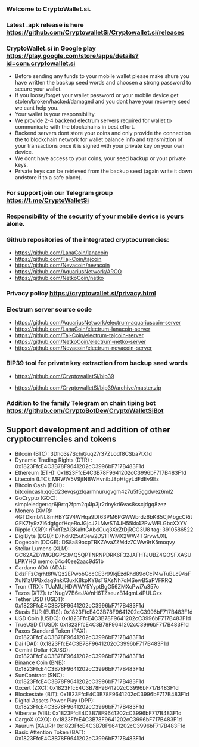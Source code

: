 ### Welcome to CryptoWallet.si. 

### Latest .apk release is here https://github.com/CryptowalletSi/Cryptowallet.si/releases

### CryptoWallet.si in Google play https://play.google.com/store/apps/details?id=com.cryptowallet.si

- Before sending any funds to your mobile wallet please make shure you have written the backup seed words and choosen a strong password to secure your wallet. 
- If you loose/forget your wallet password or your mobile device get stolen/broken/hacked/damaged and you dont have your recovery seed we cant help you. 
- Your wallet is your responsibility. 
- We provide 2-4 backend electrum servers required for wallet to communicate with the blockchains in best effort. 
- Backend servers dont store your coins and only provide the connection the to blockchain network for wallet balance info and transmittion of your transactions once it is signed with your private key on your own device. 
- We dont have access to your coins, your seed backup or your private keys. 
- Private keys can be retrieved from the backup seed (again write it down andstore it to a safe place). 

### For support join our Telegram group https://t.me/CryptoWalletSi

### Responsibility of the security of your mobile device is yours alone.

### Github repositories of the integrated cryptocurrencies:

- https://github.com/LanaCoin/lanacoin
- https://github.com/Taj-Coin/tajcoin
- https://github.com/Nevacoin/nevacoin
- https://github.com/AquariusNetwork/ARCO
- https://github.com/NetkoCoin/netko

### Privacy policy https://cryptowallet.si/privacy.html

### Electrum server source code

- https://github.com/AquariusNetwork/electrum-aquariuscoin-server
- https://github.com/LanaCoin/electrum-lanacoin-server
- https://github.com/Taj-Coin/electrum-tajcoin-server
- https://github.com/NetkoCoin/electrum-netko-server
- https://github.com/Nevacoin/electrum-nevacoin-server

### BIP39 tool for private key extraction from backup seed words

- https://github.com/CryptowalletSi/bip39

- https://github.com/CryptowalletSi/bip39/archive/master.zip

### Addition to the family Telegram on chain tiping bot https://github.com/CryptoBotDev/CryptoWalletSiBot

## Support development and addition of other cryptocurrencies and tokens

- Bitcoin (BTC): 3Dho3s7SchiGuq27r37ZLodf8CSba7tX1d
- Dynamic Trading Rights (DTR) : 0x1823FfcE4C3B78F9641202cC3996bF717B483F1d
- Ethereum (ETH): 0x1823FfcE4C3B78F9641202cC3996bF717B483F1d
- Litecoin (LTC): MRWtV5V9jtNBWHvnibJ8pHtgyLdFdEv9Ez
- Bitcoin Cash (BCH): bitcoincash:qq6d23evqsgzlqarmnurugvgm4z7u5f5ggdwez6ml2
- GoCrypto (GOC): simpleledger:qr6j9rtq2fpm2q4lp3jr2dnykd6vas8sscjdgq8zez
- Monero (XMR): 4GTDkmbNL8mHBYGV4WHqa9Df63PM6PGWWbrdz6bKB5CjMbgcCRitGFK7fy9zZi6dgfgofHqeRoJGjcJ2LMwST4JH55kk42PwWELGbcXXYV
- Ripple (XRP): rPkitTzAi3KahtGAbdCuq3XxZtDjRCG3U8 tag: 3910586522
- DigiByte (DGB): D7hdrJ25ut3ew2DS1TWMX2WW4TGrvwfJXL
- Dogecoin (DOGE): DS8a89ocpTRKZAvaZZMdz7CWw9rK5moqvy
- Stellar Lumens (XLM): GC62AZDYMGBGPS3MQ5QPTNRNPDRK6F32JAFHTJUBZ4GOSFXASULPKYHG memo:64c40ee2aac9d51b
- Cardano ADA (ADA): DdzFFzCqrht8tWQz2EPwobGccCE3r99kjEzdRhd89oCcP4wTuBLc94sFXuN1zUP8xdag9nkK3uxK8kpKY8sTGXsNh7qMSewB5aPVFRRQ
- Tron (TRX): TUaMUjHDWWY5YyptBgG56ZMXcPwi7u357o
- Tezos (XTZ): tz1NugV7B6eJAVnH6TZseuzB14gmL4PULGzx
- Tether USD (USDT): 0x1823FfcE4C3B78F9641202cC3996bF717B483F1d
- Stasis EUR (EURS): 0x1823FfcE4C3B78F9641202cC3996bF717B483F1d
- USD Coin (USDC): 0x1823FfcE4C3B78F9641202cC3996bF717B483F1d
- TrueUSD (TUSD): 0x1823FfcE4C3B78F9641202cC3996bF717B483F1d
- Paxos Standard Token (PAX): 0x1823FfcE4C3B78F9641202cC3996bF717B483F1d
- Dai (DAI): 0x1823FfcE4C3B78F9641202cC3996bF717B483F1d
- Gemini Dollar (GUSD): 0x1823FfcE4C3B78F9641202cC3996bF717B483F1d
- Binance Coin (BNB): 0x1823FfcE4C3B78F9641202cC3996bF717B483F1d
- SunContract (SNC): 0x1823FfcE4C3B78F9641202cC3996bF717B483F1d
- 0xcert (ZXC): 0x1823FfcE4C3B78F9641202cC3996bF717B483F1d
- Blockestate (BIT): 0x1823FfcE4C3B78F9641202cC3996bF717B483F1d
- Digital Assets Power Play (DPP): 0x1823FfcE4C3B78F9641202cC3996bF717B483F1d
- Viberate (VIB): 0x1823FfcE4C3B78F9641202cC3996bF717B483F1d
- CargoX (CXO): 0x1823FfcE4C3B78F9641202cC3996bF717B483F1d
- Xaurum (XAUR): 0x1823FfcE4C3B78F9641202cC3996bF717B483F1d
- Basic Attention Token (BAT): 0x1823FfcE4C3B78F9641202cC3996bF717B483F1d
